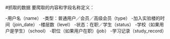 #抓取的数据
要爬取的内容和字段名称定义：

   -用户名（name）
   -类型：普通用户／会员／高级会员（type）
   -加入实验楼的时间（join_date）
   -楼层数（level）
   -状态：在职／学生（status）
   -学校（如果用户是学生）（school）
   -职位（如果用户在职）(job）
   -学习记录（study_record）